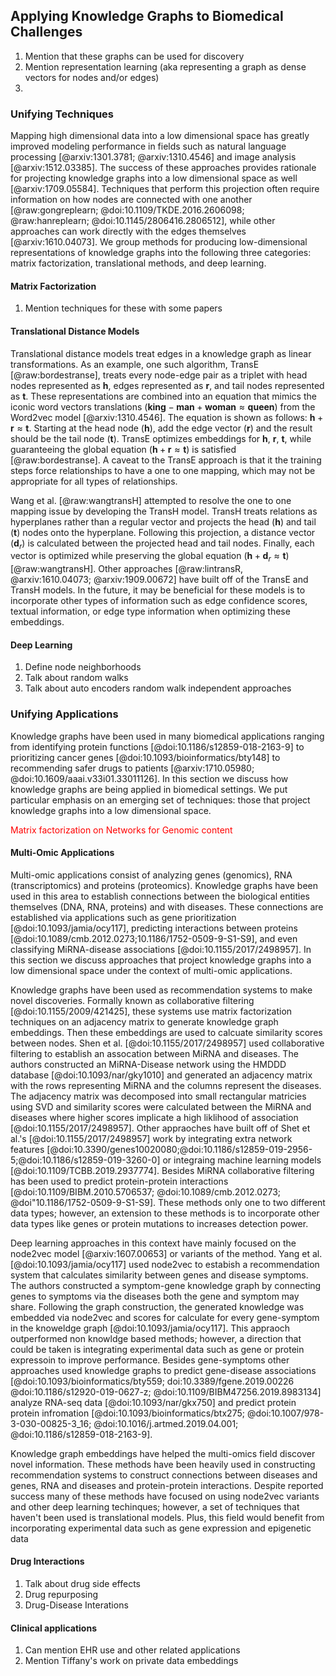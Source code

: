 ## Applying Knowledge Graphs to Biomedical Challenges

1. Mention that these graphs can be used for discovery
2. Mention representation learning (aka representing a graph as dense vectors for nodes and/or edges)
3. 

### Unifying Techniques

Mapping high dimensional data into a low dimensional space has greatly improved modeling performance in fields such as natural language processing [@arxiv:1301.3781; @arxiv:1310.4546] and image analysis [@arxiv:1512.03385].
The success of these approaches provides rationale for projecting knowledge graphs into a low dimensional space as well [@arxiv:1709.05584].
Techniques that perform this projection often require information on how nodes are connected with one another [@raw:gongreplearn; @doi:10.1109/TKDE.2016.2606098; @raw:hanreplearn; @doi:10.1145/2806416.2806512], while other approaches can work directly with the edges themselves [@arxiv:1610.04073].
We group methods for producing low-dimensional representations of knowledge graphs into the following three categories: matrix factorization, translational methods, and deep learning.

#### Matrix Factorization

1. Mention techniques for these with some papers

#### Translational Distance Models

Translational distance models treat edges in a knowledge graph as linear transformations.
As an example, one such algorithm, TransE [@raw:bordestranse], treats every node-edge pair as a triplet with head nodes represented as $\textbf{h}$, edges represented as $\textbf{r}$, and tail nodes represented as $\textbf{t}$.
These representations are combined into an equation that mimics the iconic word vectors translations ($\textbf{king} - \textbf{man} + \textbf{woman} \approx \textbf{queen}$) from the Word2vec model [@arxiv:1310.4546].
The equation is shown as follows: $\textbf{h} + \textbf{r} \approx \textbf{t}$.
Starting at the head node ($\textbf{h}$), add the edge vector ($\textbf{r}$) and the result should be the tail node ($\textbf{t}$).
TransE optimizes embeddings for $\textbf{h}$, $\textbf{r}$, $\textbf{t}$, while guaranteeing the global equation ($\textbf{h} + \textbf{r} \approx \textbf{t}$) is satisfied [@raw:bordestranse].
A caveat to the TransE approach is that it the training steps force relationships to have a one to one mapping, which may not be appropriate for all types of relationships.

Wang et al. [@raw:wangtransH] attempted to resolve the one to one mapping issue by developing the TransH model.
TransH treats relations as hyperplanes rather than a regular vector and projects the head ($\textbf{h}$) and tail ($\textbf{t}$) nodes onto the hyperplane.
Following this projection, a distance vector ($\textbf{d}_{r}$) is calculated between the projected head and tail nodes.
Finally, each vector is optimized while preserving the global equation ($\textbf{h} + \textbf{d}_{r} \approx \textbf{t}$) [@raw:wangtransH].
Other approaches [@raw:lintransR, @arxiv:1610.04073; @arxiv:1909.00672] have built off of the TransE and TransH models. 
In the future, it may be beneficial for these models is to incorporate other types of information such as edge confidence scores, textual information, or edge type information when optimizing these embeddings.

#### Deep Learning

1. Define node neighborhoods
2. Talk about random walks 
3. Talk about auto encoders random walk independent approaches 

### Unifying Applications

Knowledge graphs have been used in many biomedical applications ranging from identifying protein functions [@doi:10.1186/s12859-018-2163-9] to prioritizing cancer genes [@doi:10.1093/bioinformatics/bty148] to recommending safer drugs to patients [@arxiv:1710.05980; @doi:10.1609/aaai.v33i01.33011126].
In this section we discuss how knowledge graphs are being applied in biomedical settings. 
We put particular emphasis on an emerging set of techniques: those that project knowledge graphs into a low dimensional space.

<font color=red> Matrix factorization on Networks for Genomic content </font>

#### Multi-Omic Applications

Multi-omic applications consist of analyzing genes (genomics), RNA (transcriptomics) and proteins (proteomics).
Knowledge graphs have been used in this area to establish connections between the biological entities themselves (DNA, RNA, proteins) and with diseases.
These connections are established via applications such as gene prioritization [@doi:10.1093/jamia/ocy117], predicting interactions between proteins [@doi:10.1089/cmb.2012.0273;10.1186/1752-0509-9-S1-S9], and even classifying MiRNA-disease associations [@doi:10.1155/2017/2498957].
In this section we discuss approaches that project knowledge graphs into a low dimensional space under the context of multi-omic applications.

Knowledge graphs have been used as recommendation systems to make novel discoveries.
Formally known as collaborative filtering [@doi:10.1155/2009/421425], these systems use matrix factorization techniques on an adjacency matrix to generate knowledge graph embeddings.
Then these embeddings are used to calcuate similarity scores between nodes.
Shen et al. [@doi:10.1155/2017/2498957] used collaborative filtering to establish an assocation between MiRNA and diseases.
The authors constructed an MiRNA-Disease network using the HMDDD database [@doi:10.1093/nar/gky1010] and generated an adjacency matrix with the rows representing MiRNA and the columns represent the diseases.
The adjacency matrix was decomposed into small rectangular matricies using SVD and similarity scores were calculated between the MiRNA and diseases where higher scores implicate a high liklihood of association [@doi:10.1155/2017/2498957].
Other appraoches have built off of Shet et al.'s [@doi:10.1155/2017/2498957] work by integrating extra network features [@doi:10.3390/genes10020080;@doi:10.1186/s12859-019-2956-5;@doi:10.1186/s12859-019-3260-0] or integraing machine learning models [@doi:10.1109/TCBB.2019.2937774].
Besides MiRNA collaborative filtering has been used to predict protein-protein interactions [@doi:10.1109/BIBM.2010.5706537; @doi:10.1089/cmb.2012.0273; @doi"10.1186/1752-0509-9-S1-S9].
These methods only one to two different data types; however, an extension to these methods is to incorporate other data types like genes or protein mutations to increases detection power.

Deep learning approaches in this context have mainly focused on the node2vec model  [@arxiv:1607.00653] or variants of the method.
Yang et al. [@doi:10.1093/jamia/ocy117] used node2vec to estabish a recommendation system that calculates similarity between genes and disease symptoms.
The authors constructed a symptom-gene knowledge graph by connecting genes to symptoms via the diseases both the gene and symptom may share.
Following the graph construction, the generated knowledge was embedded via node2vec and scores for calculate for every gene-symptom in the knoweldge graph [@doi:10.1093/jamia/ocy117].
This appraoch outperformed non knowldge based methods; however, a direction that could be taken is integrating experimental data such as gene or protein expressoin to improve performance.
Besides gene-symptoms other approaches used knowledge graphs to predict gene-disease associations
[@doi:10.1093/bioinformatics/bty559; doi:10.3389/fgene.2019.00226 @doi:10.1186/s12920-019-0627-z; @doi:10.1109/BIBM47256.2019.8983134] analyze RNA-seq data [@doi:10.1093/nar/gkx750] and predict protein protein infromation [@doi:10.1093/bioinformatics/btx275; @doi:10.1007/978-3-030-00825-3_16; @doi:10.1016/j.artmed.2019.04.001; @doi:10.1186/s12859-018-2163-9].

Knowledge graph embeddings have helped the multi-omics field discover novel information.
These methods have been heavily used in constructing recommendation systems to construct connections between diseases and genes, RNA and diseases and protein-protein interactions.
Despite reported success many of these methods have focused on using node2vec variants and other deep learning techinques; however, a set of techniques that haven't been used is translational models. 
Plus, this field would benefit from incorporating experimental data such as gene expression and epigenetic data 

#### Drug Interactions

1. Talk about drug side effects
2. Drug repurposing
3. Drug-Disease Interations

#### Clinical applications

1. Can mention EHR use and other related applications
2. Mention Tiffany's work on private data embeddings
